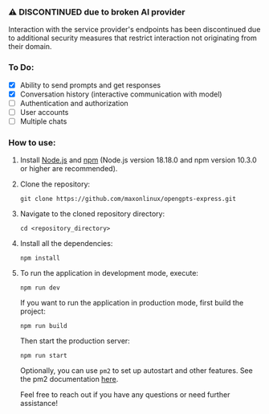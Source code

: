 ### ⚠️ DISCONTINUED due to broken AI provider
Interaction with the service provider's endpoints has been discontinued due to additional security measures that restrict interaction not originating from their domain.

### To Do:
- [x] Ability to send prompts and get responses
- [x] Conversation history (interactive communication with model)
- [ ] Authentication and authorization
- [ ] User accounts
- [ ] Multiple chats

### How to use:
1. Install [Node.js](https://nodejs.org/) and [npm](https://www.npmjs.com/get-npm) (Node.js version 18.18.0 and npm version 10.3.0 or higher are recommended).
   
2. Clone the repository:
    ```
    git clone https://github.com/maxonlinux/opengpts-express.git
    ```

3. Navigate to the cloned repository directory:
    ```
    cd <repository_directory>
    ```

4. Install all the dependencies:
    ```
    npm install
    ```

5. To run the application in development mode, execute:
    ```
    npm run dev
    ```

    If you want to run the application in production mode, first build the project:
    ```
    npm run build
    ```

    Then start the production server:
    ```
    npm run start
    ```

    Optionally, you can use `pm2` to set up autostart and other features. See the pm2 documentation [here](https://pm2.keymetrics.io/docs/usage/quick-start/).

    Feel free to reach out if you have any questions or need further assistance!
